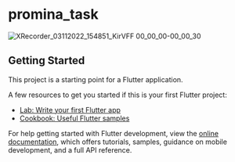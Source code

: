 # promina_task


![XRecorder_03112022_154851_KirVFF 00_00_00-00_00_30](https://user-images.githubusercontent.com/67471054/199740365-b1366550-baaa-4ec8-9227-25024835f7b7.gif)


## Getting Started

This project is a starting point for a Flutter application.

A few resources to get you started if this is your first Flutter project:

- [Lab: Write your first Flutter app](https://docs.flutter.dev/get-started/codelab)
- [Cookbook: Useful Flutter samples](https://docs.flutter.dev/cookbook)

For help getting started with Flutter development, view the
[online documentation](https://docs.flutter.dev/), which offers tutorials,
samples, guidance on mobile development, and a full API reference.

